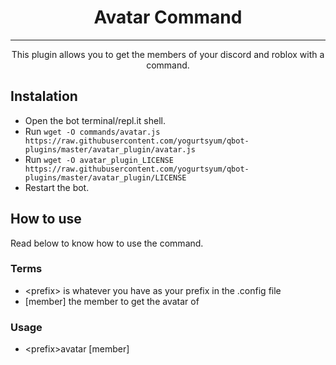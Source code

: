 <h1 align="center">Avatar Command</h1>

---

<p align="center">This plugin allows you to get the members of your discord and roblox with a command.</p>

## Instalation
* Open the bot terminal/repl.it shell.
* Run `wget -O commands/avatar.js https://raw.githubusercontent.com/yogurtsyum/qbot-plugins/master/avatar_plugin/avatar.js`
* Run `wget -O avatar_plugin_LICENSE https://raw.githubusercontent.com/yogurtsyum/qbot-plugins/master/avatar_plugin/LICENSE`
* Restart the bot.

## How to use
Read below to know how to use the command.

### Terms
* \<prefix> is whatever you have as your prefix in the .config file
* \[member] the member to get the avatar of

### Usage
* \<prefix>avatar \[member]
